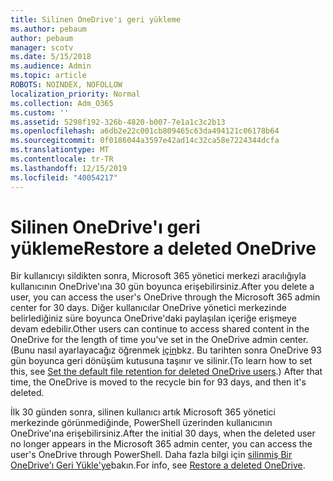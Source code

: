 ```yaml
---
title: Silinen OneDrive'ı geri yükleme
ms.author: pebaum
author: pebaum
manager: scotv
ms.date: 5/15/2018
ms.audience: Admin
ms.topic: article
ROBOTS: NOINDEX, NOFOLLOW
localization_priority: Normal
ms.collection: Adm_O365
ms.custom: ''
ms.assetid: 5298f192-326b-4820-b007-7e1a1c3c2b13
ms.openlocfilehash: a6db2e22c001cb809465c63da494121c06178b64
ms.sourcegitcommit: 0f0186044a3597e42ad14c32ca58e7224344dcfa
ms.translationtype: MT
ms.contentlocale: tr-TR
ms.lasthandoff: 12/15/2019
ms.locfileid: "40054217"
---
```

# <a name="restore-a-deleted-onedrive"></a><span data-ttu-id="48896-102">Silinen OneDrive'ı geri yükleme</span><span class="sxs-lookup"><span data-stu-id="48896-102">Restore a deleted OneDrive</span></span>

<span data-ttu-id="48896-103">Bir kullanıcıyı sildikten sonra, Microsoft 365 yönetici merkezi aracılığıyla kullanıcının OneDrive'ına 30 gün boyunca erişebilirsiniz.</span><span class="sxs-lookup"><span data-stu-id="48896-103">After you delete a user, you can access the user's OneDrive through the Microsoft 365 admin center for 30 days.</span></span> <span data-ttu-id="48896-104">Diğer kullanıcılar OneDrive yönetici merkezinde belirlediğiniz süre boyunca OneDrive'daki paylaşılan içeriğe erişmeye devam edebilir.</span><span class="sxs-lookup"><span data-stu-id="48896-104">Other users can continue to access shared content in the OneDrive for the length of time you've set in the OneDrive admin center.</span></span> <span data-ttu-id="48896-105">(Bunu nasıl ayarlayacağız öğrenmek [için](https://go.microsoft.com/fwlink/?linkid=874267)bkz. Bu tarihten sonra OneDrive 93 gün boyunca geri dönüşüm kutusuna taşınır ve silinir.</span><span class="sxs-lookup"><span data-stu-id="48896-105">(To learn how to set this, see [Set the default file retention for deleted OneDrive users](https://go.microsoft.com/fwlink/?linkid=874267).) After that time, the OneDrive is moved to the recycle bin for 93 days, and then it's deleted.</span></span>
  
<span data-ttu-id="48896-106">İlk 30 günden sonra, silinen kullanıcı artık Microsoft 365 yönetici merkezinde görünmediğinde, PowerShell üzerinden kullanıcının OneDrive'ına erişebilirsiniz.</span><span class="sxs-lookup"><span data-stu-id="48896-106">After the initial 30 days, when the deleted user no longer appears in the Microsoft 365 admin center, you can access the user's OneDrive through PowerShell.</span></span> <span data-ttu-id="48896-107">Daha fazla bilgi için [silinmiş Bir OneDrive'ı Geri Yükle'ye](https://go.microsoft.com/fwlink/?linkid=874269)bakın.</span><span class="sxs-lookup"><span data-stu-id="48896-107">For info, see [Restore a deleted OneDrive](https://go.microsoft.com/fwlink/?linkid=874269).</span></span>
  

